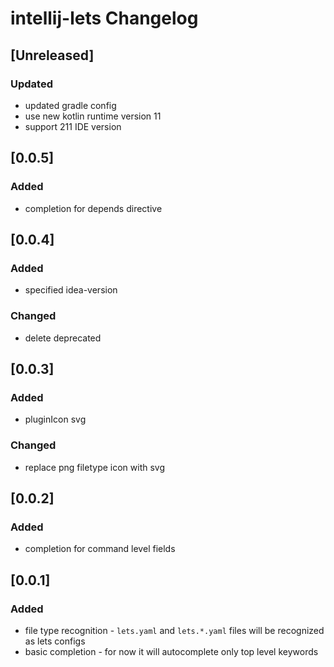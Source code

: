 <!-- Keep a Changelog guide -> https://keepachangelog.com -->

# intellij-lets Changelog

## [Unreleased]
### Updated
- updated gradle config
- use new kotlin runtime version 11
- support 211 IDE version

## [0.0.5]
### Added
- completion for depends directive

## [0.0.4]
### Added
- specified idea-version
### Changed
- delete deprecated

## [0.0.3]
### Added
- pluginIcon svg
### Changed
- replace png filetype icon with svg

## [0.0.2]
### Added
- completion for command level fields

## [0.0.1]
### Added
- file type recognition - `lets.yaml` and `lets.*.yaml` files will be recognized as lets configs
- basic completion - for now it will autocomplete only top level keywords
